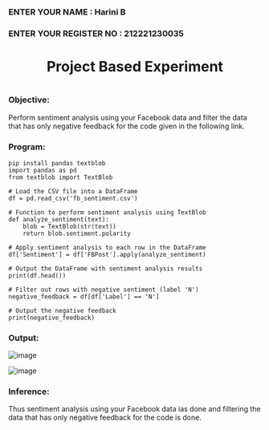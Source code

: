<H3>ENTER YOUR NAME : Harini B</H3>
<H3>ENTER YOUR REGISTER NO : 212221230035</H3>
<H1 Align="center">Project Based Experiment<H1>

### Objective:

Perform sentiment analysis using your Facebook data and filter the data that has only negative feedback for the code given in the following link.
  
### Program:
```
pip install pandas textblob
import pandas as pd
from textblob import TextBlob

# Load the CSV file into a DataFrame
df = pd.read_csv('fb_sentiment.csv')

# Function to perform sentiment analysis using TextBlob
def analyze_sentiment(text):
    blob = TextBlob(str(text))
    return blob.sentiment.polarity

# Apply sentiment analysis to each row in the DataFrame
df['Sentiment'] = df['FBPost'].apply(analyze_sentiment)

# Output the DataFrame with sentiment analysis results
print(df.head())

# Filter out rows with negative sentiment (label 'N')
negative_feedback = df[df['Label'] == 'N']

# Output the negative feedback
print(negative_feedback)

```
### Output: 
![image](https://github.com/HariniBaskar/Project-Based-Experiment-AAI/assets/93427253/403bbef5-40e6-4dc9-be82-d78998d05772)

![image](https://github.com/HariniBaskar/Project-Based-Experiment-AAI/assets/93427253/440e3029-063c-48b5-80d8-69efc9f883e0)

### Inference:
Thus sentiment analysis using your Facebook data ias done and filtering the data that has only negative feedback for the code is done.
